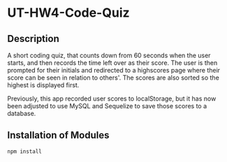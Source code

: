 # UT-HW4-Code-Quiz

## Description
A short coding quiz, that counts down from 60 seconds when the user starts, and then records the time left over as their score. The user is then prompted for their initials and redirected to a highscores page where their score can be seen in relation to others'. The scores are also sorted so the highest is displayed first.

Previously, this app recorded user scores to localStorage, but it has now been adjusted to use MySQL and Sequelize to save those scores to a database.

## Installation of Modules

```
npm install
```

